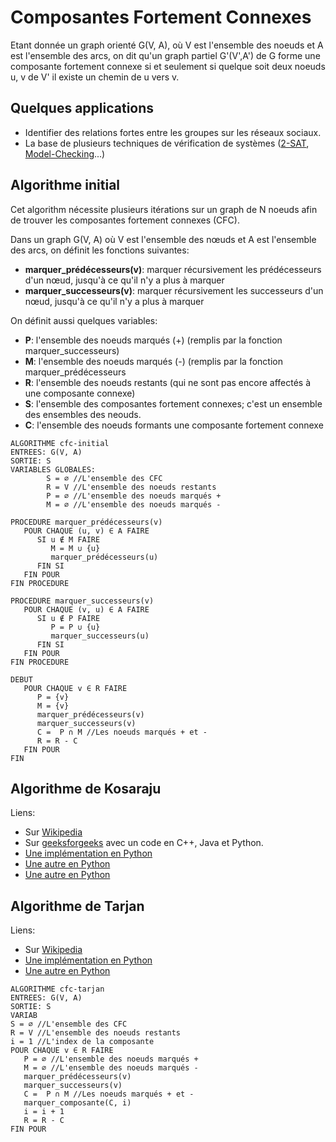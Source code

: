 # Composantes Fortement Connexes

Etant donnée un graph orienté G(V, A), où V est l'ensemble des noeuds et A est l'ensemble des arcs, on dit qu'un graph partiel G'(V',A') de G forme une composante fortement connexe si et seulement si quelque soit deux noeuds u, v de V' il existe un chemin de u vers v.

## Quelques applications

* Identifier des relations fortes entre les groupes sur les réseaux sociaux.
* La base de plusieurs techniques de vérification de systèmes ([2-SAT](https://fr.wikipedia.org/wiki/Problème_2-SAT), [Model-Checking](https://fr.wikipedia.org/wiki/Vérification_de_modèles)...)

## Algorithme initial
Cet algorithm nécessite plusieurs itérations sur un graph de N noeuds afin de trouver les composantes fortement connexes (CFC).

Dans un graph G(V, A) où V est l'ensemble des nœuds et A est l'ensemble des arcs, on définit les fonctions suivantes:
* __marquer_prédécesseurs(v)__: marquer récursivement les prédécesseurs d'un nœud, jusqu'à ce qu'il n'y a plus à marquer
* __marquer_successeurs(v)__: marquer récursivement les successeurs d'un nœud, jusqu'à ce qu'il n'y a plus à marquer

On définit aussi quelques variables:
* __P__: l'ensemble des noeuds marqués (+) (remplis par la fonction marquer_successeurs)
* __M__: l'ensemble des noeuds marqués (-) (remplis par la fonction marquer_prédécesseurs
* __R__: l'ensemble des noeuds restants (qui ne sont pas encore affectés à une composante connexe)
* __S__: l'ensemble des composantes fortement connexes; c'est un ensemble des ensembles des neouds.
* __C__: l'ensemble des noeuds formants une composante fortement connexe

```
ALGORITHME cfc-initial
ENTREES: G(V, A)
SORTIE: S
VARIABLES GLOBALES:
        S = ∅ //L'ensemble des CFC
        R = V //L'ensemble des noeuds restants
        P = ∅ //L'ensemble des noeuds marqués +
        M = ∅ //L'ensemble des noeuds marqués -

PROCEDURE marquer_prédécesseurs(v)
   POUR CHAQUE (u, v) ∈ A FAIRE
      SI u ∉ M FAIRE  
         M = M ∪ {u}
         marquer_prédécesseurs(u)
      FIN SI
   FIN POUR
FIN PROCEDURE

PROCEDURE marquer_successeurs(v)
   POUR CHAQUE (v, u) ∈ A FAIRE
      SI u ∉ P FAIRE  
         P = P ∪ {u}
         marquer_successeurs(u)
      FIN SI
   FIN POUR
FIN PROCEDURE

DEBUT
   POUR CHAQUE v ∈ R FAIRE
      P = {v}
      M = {v}
      marquer_prédécesseurs(v)
      marquer_successeurs(v)
      C =  P ∩ M //Les noeuds marqués + et -
      R = R - C
   FIN POUR
FIN
```

## Algorithme de Kosaraju

Liens:
* Sur [Wikipedia](https://fr.wikipedia.org/wiki/Algorithme_de_Kosaraju)
* Sur [geeksforgeeks](https://www.geeksforgeeks.org/strongly-connected-components/) avec un code en C++, Java et Python.
* [Une implémentation en Python](https://github.com/ladamalina/coursera-algo/blob/master/PQ4.%20SCCs/kosaraju.py)
* [Une autre en Python](https://github.com/TheAlgorithms/Python/blob/master/Graphs/scc_kosaraju.py)
* [Une autre en Python](https://gist.github.com/JeremieGomez/74de2d3e1268c48e63a3)

## Algorithme de Tarjan

Liens:
* Sur [Wikipedia](https://fr.wikipedia.org/wiki/Algorithme_de_Tarjan)
* [Une implémentation en Python](https://github.com/bwesterb/py-tarjan/)
* [Une autre en Python](https://github.com/TheAlgorithms/Python/blob/master/Graphs/tarjans_scc.py)

```
ALGORITHME cfc-tarjan
ENTREES: G(V, A)
SORTIE: S
VARIAB
S = ∅ //L'ensemble des CFC
R = V //L'ensemble des noeuds restants
i = 1 //L'index de la composante
POUR CHAQUE v ∈ R FAIRE
   P = ∅ //L'ensemble des noeuds marqués +
   M = ∅ //L'ensemble des noeuds marqués -
   marquer_prédécesseurs(v)
   marquer_successeurs(v)
   C =  P ∩ M //Les noeuds marqués + et -
   marquer_composante(C, i)
   i = i + 1
   R = R - C
FIN POUR
```
